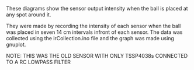 These diagrams show the sensor output intensity when the ball is placed at any spot around it.

They were made by recording the intensity of each sensor when the ball was placed in seven 14 cm intervals infront of each sensor. The data was collected using the irCollection.ino file and the graph was made using gnuplot.

NOTE: THIS WAS THE OLD SENSOR WITH ONLY TSSP4038s CONNECTED TO A RC LOWPASS FILTER
